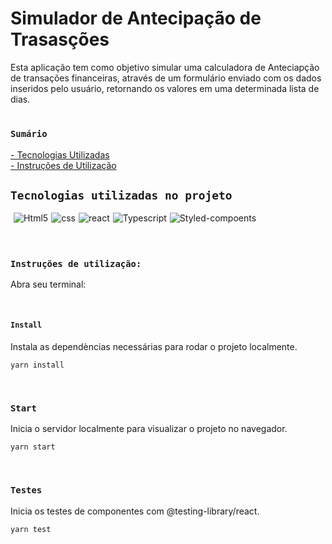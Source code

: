 # Simulador de Antecipação de Trasasções 

Esta aplicação tem como objetivo simular uma calculadora de Anteciapção de transações financeiras, através de um formulário enviado com os dados inseridos pelo usuário, retornando os valores em uma determinada lista de dias.

#

### **`Sumário`**
<a href="#tecs">- Tecnologias Utilizadas</a></br>
<a href="#utils">- Instruções de Utilização</a></br>

## **`Tecnologias utilizadas no projeto`**

<div id="tecs"style='display:flex; gap: 5px;'><br>
   <img align="center" alt="Html5" src="https://img.shields.io/badge/HTML5-E34F26?style=for-the-badge&logo=html5&logoColor=white">

   <img align="center" alt="css" src="https://img.shields.io/badge/CSS3-1572B6?style=for-the-badge&logo=css3&logoColor=white">

   <img align="center" alt="react" src="https://img.shields.io/badge/React-20232A?style=for-the-badge&logo=react&logoColor=61DAFB">

   <img align="center" alt="Typescript" src="https://img.shields.io/badge/TypeScript-007ACC?style=for-the-badge&logo=typescript&logoColor=white">

   <img align="center" alt="Styled-compoents" src="https://img.shields.io/badge/Styled--Components-696969?style=for-the-badge&logo=styled-components&logoColor=white">
</div></br>

#

<div id="utils">

### **`Instruções de utilização:`**

Abra seu terminal:

</br>

#### **`Install`**

Instala as dependèncias necessárias para rodar o projeto localmente.

```
yarn install
```

</br>

### **`Start`**

Inicia o servidor localmente para visualizar o projeto no navegador.

```
yarn start
```

</br>

### **`Testes`**

Inicia os testes de componentes com @testing-library/react.

```
yarn test
```
